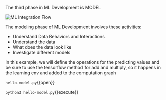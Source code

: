 The third phase in ML Development is 
MODEL

![ML Integration Flow](model.png)

The modeling phase of ML Development involves these activities:

* Understand Data Behaviors and Interactions
* Understand the data
* What does the data look like
* Investigate different models

In this example, we will define the operations for the predicting values and
be sure to use the tensorflow method for add and multiply, so it happens in the learning env and added to the computation graph

`hello-model.py`{{open}}

`python3 hello-model.py`{{execute}}

